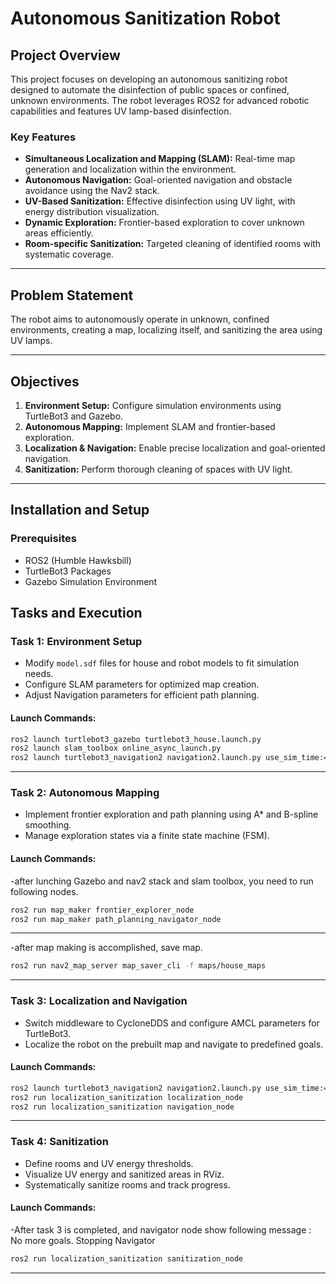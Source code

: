 # Autonomous Sanitization Robot

## Project Overview
This project focuses on developing an autonomous sanitizing robot designed to automate the disinfection of public spaces or confined, unknown environments. The robot leverages ROS2 for advanced robotic capabilities and features UV lamp-based disinfection.

### Key Features
- **Simultaneous Localization and Mapping (SLAM):** Real-time map generation and localization within the environment.
- **Autonomous Navigation:** Goal-oriented navigation and obstacle avoidance using the Nav2 stack.
- **UV-Based Sanitization:** Effective disinfection using UV light, with energy distribution visualization.
- **Dynamic Exploration:** Frontier-based exploration to cover unknown areas efficiently.
- **Room-specific Sanitization:** Targeted cleaning of identified rooms with systematic coverage.

---

## Problem Statement
The robot aims to autonomously operate in unknown, confined environments, creating a map, localizing itself, and sanitizing the area using UV lamps.

---

## Objectives
1. **Environment Setup:** Configure simulation environments using TurtleBot3 and Gazebo.
2. **Autonomous Mapping:** Implement SLAM and frontier-based exploration.
3. **Localization & Navigation:** Enable precise localization and goal-oriented navigation.
4. **Sanitization:** Perform thorough cleaning of spaces with UV light.

---

## Installation and Setup

### Prerequisites
- ROS2 (Humble Hawksbill)
- TurtleBot3 Packages
- Gazebo Simulation Environment

## Tasks and Execution

### **Task 1: Environment Setup**
- Modify `model.sdf` files for house and robot models to fit simulation needs.
- Configure SLAM parameters for optimized map creation.
- Adjust Navigation parameters for efficient path planning.

#### Launch Commands:
```bash
ros2 launch turtlebot3_gazebo turtlebot3_house.launch.py
ros2 launch slam_toolbox online_async_launch.py
ros2 launch turtlebot3_navigation2 navigation2.launch.py use_sim_time:=True
```
---

### **Task 2: Autonomous Mapping**

- Implement frontier exploration and path planning using A* and B-spline smoothing.
- Manage exploration states via a finite state machine (FSM).

#### Launch Commands:
-after lunching Gazebo and nav2 stack and slam toolbox, you need to run following nodes.
```bash
ros2 run map_maker frontier_explorer_node
ros2 run map_maker path_planning_navigator_node
```
---

-after map making is accomplished, save map.
```bash
ros2 run nav2_map_server map_saver_cli -f maps/house_maps
```
---

### **Task 3: Localization and Navigation**

- Switch middleware to CycloneDDS and configure AMCL parameters for TurtleBot3.
- Localize the robot on the prebuilt map and navigate to predefined goals.

#### Launch Commands:
```bash
ros2 launch turtlebot3_navigation2 navigation2.launch.py use_sim_time:=True map:=/path/to/house_maps.yaml
ros2 run localization_sanitization localization_node
ros2 run localization_sanitization navigation_node
```
---

### **Task 4: Sanitization**

- Define rooms and UV energy thresholds.
- Visualize UV energy and sanitized areas in RViz.
- Systematically sanitize rooms and track progress.

#### Launch Commands:
-After task 3 is completed, and navigator node  show following message : No more goals. Stopping Navigator
```bash
ros2 run localization_sanitization sanitization_node
```
---

